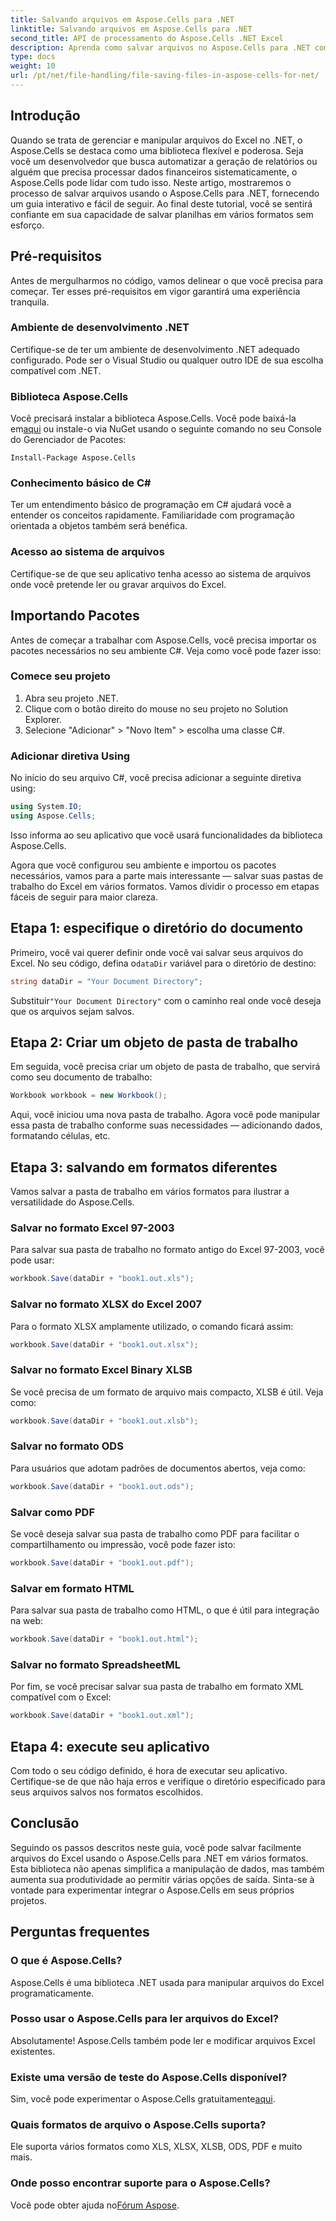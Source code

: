 ```yaml
---
title: Salvando arquivos em Aspose.Cells para .NET
linktitle: Salvando arquivos em Aspose.Cells para .NET
second_title: API de processamento do Aspose.Cells .NET Excel
description: Aprenda como salvar arquivos no Aspose.Cells para .NET com este guia passo a passo que aborda vários formatos de arquivo.
type: docs
weight: 10
url: /pt/net/file-handling/file-saving-files-in-aspose-cells-for-net/
---
```

## Introdução
Quando se trata de gerenciar e manipular arquivos do Excel no .NET, o Aspose.Cells se destaca como uma biblioteca flexível e poderosa. Seja você um desenvolvedor que busca automatizar a geração de relatórios ou alguém que precisa processar dados financeiros sistematicamente, o Aspose.Cells pode lidar com tudo isso. Neste artigo, mostraremos o processo de salvar arquivos usando o Aspose.Cells para .NET, fornecendo um guia interativo e fácil de seguir. Ao final deste tutorial, você se sentirá confiante em sua capacidade de salvar planilhas em vários formatos sem esforço.

## Pré-requisitos

Antes de mergulharmos no código, vamos delinear o que você precisa para começar. Ter esses pré-requisitos em vigor garantirá uma experiência tranquila.

### Ambiente de desenvolvimento .NET
Certifique-se de ter um ambiente de desenvolvimento .NET adequado configurado. Pode ser o Visual Studio ou qualquer outro IDE de sua escolha compatível com .NET.

### Biblioteca Aspose.Cells
 Você precisará instalar a biblioteca Aspose.Cells. Você pode baixá-la em[aqui](https://releases.aspose.com/cells/net/) ou instale-o via NuGet usando o seguinte comando no seu Console do Gerenciador de Pacotes:
```
Install-Package Aspose.Cells
```

### Conhecimento básico de C#
Ter um entendimento básico de programação em C# ajudará você a entender os conceitos rapidamente. Familiaridade com programação orientada a objetos também será benéfica.

### Acesso ao sistema de arquivos
Certifique-se de que seu aplicativo tenha acesso ao sistema de arquivos onde você pretende ler ou gravar arquivos do Excel. 

## Importando Pacotes

Antes de começar a trabalhar com Aspose.Cells, você precisa importar os pacotes necessários no seu ambiente C#. Veja como você pode fazer isso:

### Comece seu projeto
1. Abra seu projeto .NET.
2. Clique com o botão direito do mouse no seu projeto no Solution Explorer.
3. Selecione "Adicionar" > "Novo Item" > escolha uma classe C#.

### Adicionar diretiva Using
No início do seu arquivo C#, você precisa adicionar a seguinte diretiva using:
```csharp
using System.IO;
using Aspose.Cells;
```
Isso informa ao seu aplicativo que você usará funcionalidades da biblioteca Aspose.Cells.

Agora que você configurou seu ambiente e importou os pacotes necessários, vamos para a parte mais interessante — salvar suas pastas de trabalho do Excel em vários formatos. Vamos dividir o processo em etapas fáceis de seguir para maior clareza.

## Etapa 1: especifique o diretório do documento

 Primeiro, você vai querer definir onde você vai salvar seus arquivos do Excel. No seu código, defina o`dataDir` variável para o diretório de destino:

```csharp
string dataDir = "Your Document Directory"; 
```
 Substituir`"Your Document Directory"` com o caminho real onde você deseja que os arquivos sejam salvos.

## Etapa 2: Criar um objeto de pasta de trabalho

Em seguida, você precisa criar um objeto de pasta de trabalho, que servirá como seu documento de trabalho:
```csharp
Workbook workbook = new Workbook(); 
```
Aqui, você iniciou uma nova pasta de trabalho. Agora você pode manipular essa pasta de trabalho conforme suas necessidades — adicionando dados, formatando células, etc.

## Etapa 3: salvando em formatos diferentes

Vamos salvar a pasta de trabalho em vários formatos para ilustrar a versatilidade do Aspose.Cells.

### Salvar no formato Excel 97-2003

Para salvar sua pasta de trabalho no formato antigo do Excel 97-2003, você pode usar:
```csharp
workbook.Save(dataDir + "book1.out.xls"); 
```

### Salvar no formato XLSX do Excel 2007
Para o formato XLSX amplamente utilizado, o comando ficará assim:
```csharp
workbook.Save(dataDir + "book1.out.xlsx"); 
```

### Salvar no formato Excel Binary XLSB
Se você precisa de um formato de arquivo mais compacto, XLSB é útil. Veja como:
```csharp
workbook.Save(dataDir + "book1.out.xlsb"); 
```

### Salvar no formato ODS
Para usuários que adotam padrões de documentos abertos, veja como:
```csharp
workbook.Save(dataDir + "book1.out.ods"); 
```

### Salvar como PDF
Se você deseja salvar sua pasta de trabalho como PDF para facilitar o compartilhamento ou impressão, você pode fazer isto:
```csharp
workbook.Save(dataDir + "book1.out.pdf"); 
```

### Salvar em formato HTML
Para salvar sua pasta de trabalho como HTML, o que é útil para integração na web:
```csharp
workbook.Save(dataDir + "book1.out.html"); 
```

### Salvar no formato SpreadsheetML
Por fim, se você precisar salvar sua pasta de trabalho em formato XML compatível com o Excel:
```csharp
workbook.Save(dataDir + "book1.out.xml"); 
```

## Etapa 4: execute seu aplicativo 

Com todo o seu código definido, é hora de executar seu aplicativo. Certifique-se de que não haja erros e verifique o diretório especificado para seus arquivos salvos nos formatos escolhidos. 

## Conclusão

Seguindo os passos descritos neste guia, você pode salvar facilmente arquivos do Excel usando o Aspose.Cells para .NET em vários formatos. Esta biblioteca não apenas simplifica a manipulação de dados, mas também aumenta sua produtividade ao permitir várias opções de saída. Sinta-se à vontade para experimentar integrar o Aspose.Cells em seus próprios projetos.

## Perguntas frequentes

### O que é Aspose.Cells?  
Aspose.Cells é uma biblioteca .NET usada para manipular arquivos do Excel programaticamente.

### Posso usar o Aspose.Cells para ler arquivos do Excel?  
Absolutamente! Aspose.Cells também pode ler e modificar arquivos Excel existentes.

### Existe uma versão de teste do Aspose.Cells disponível?  
 Sim, você pode experimentar o Aspose.Cells gratuitamente[aqui](https://releases.aspose.com/).

### Quais formatos de arquivo o Aspose.Cells suporta?  
Ele suporta vários formatos como XLS, XLSX, XLSB, ODS, PDF e muito mais.

### Onde posso encontrar suporte para o Aspose.Cells?  
 Você pode obter ajuda no[Fórum Aspose](https://forum.aspose.com/c/cells/9).